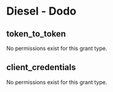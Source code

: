 # Diesel - Dodo

## token_to_token
No permissions exist for this grant type.

## client_credentials
No permissions exist for this grant type.